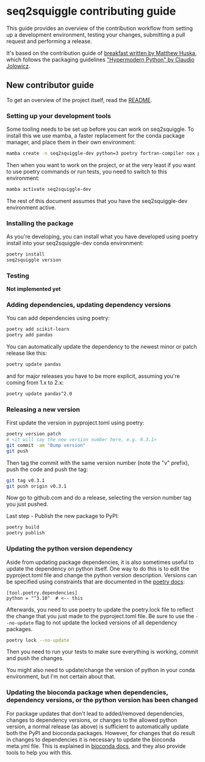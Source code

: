 # seq2squiggle contributing guide

This guide provides an overview of the contribution workflow from setting up a development environment, testing your changes, submitting a pull request and performing a release.


It's based on the contribution guide of [breakfast written by Matthew Huska](https://github.com/rki-mf1/breakfast), which follows the packaging guidelines ["Hypermodern Python" by Claudio Jolowicz](https://cjolowicz.github.io/posts/hypermodern-python-01-setup/).

## New contributor guide
To get an overview of the project itself, read the [README](README.md).

### Setting up your development tools

Some tooling needs to be set up before you can work on seq2squiggle. To install this we use mamba, a faster replacement for the conda package manager, and place them in their own environment:

```sh
mamba create -n seq2squiggle-dev python=3 poetry fortran-compiler nox pre-commit
```

Then when you want to work on the project, or at the very least if you want to use poetry commands or run tests, you need to switch to this environment:

```sh
mamba activate seq2squiggle-dev
```

The rest of this document assumes that you have the seq2squiggle-dev environment active.

### Installing the package

As you're developing, you can install what you have developed using poetry install into your seq2squiggle-dev conda environment:

```sh
poetry install
seq2squiggle version
```

### Testing

**Not implemented yet**

### Adding dependencies, updating dependency versions

You can add dependencies using poetry:

```sh
poetry add scikit-learn
poetry add pandas
```

You can automatically update the dependency to the newest minor or patch release like this:

```sh
poetry update pandas
```

and for major releases you have to be more explicit, assuming you're coming from 1.x to 2.x:

```sh
poetry update pandas^2.0
```

### Releasing a new version

First update the version in pyproject.toml using poetry:

```sh
poetry version patch
# <it will say the new version number here, e.g. 0.3.1>
git commit -am "Bump version"
git push
```

Then tag the commit with the same version number (note the "v" prefix), push the code and push the tag:

```sh
git tag v0.3.1
git push origin v0.3.1
```

Now go to github.com and do a release, selecting the version number tag you just pushed. 

Last step - Publish the new package to PyPI:

```sh
poetry build
poetry publish
```


### Updating the python version dependency

Aside from updating package dependencies, it is also sometimes useful to update the dependency on python itself. One way to do this is to edit the pyproject.toml file and change the python version description. Versions can be specified using constraints that are documented in the [poetry docs](https://python-poetry.org/docs/dependency-specification/):

```
[tool.poetry.dependencies]
python = "^3.10"  # <-- this
```

Afterwards, you need to use poetry to update the poetry.lock file to reflect the change that you just made to the  pyproject.toml file. Be sure to use the `--no-update` flag to not update the locked versions of all dependency packages.

```sh
poetry lock --no-update
```

Then you need to run your tests to make sure everything is working, commit and push the changes.

You might also need to update/change the version of python in your conda environment, but I'm not certain about that.

### Updating the bioconda package when dependencies, dependency versions, or the python version has been changed

For package updates that don't lead to added/removed dependencies, changes to dependency versions, or changes to the allowed python version, a normal release (as above) is sufficient to automatically update both the PyPI and bioconda packages. However, for changes that do result in changes to dependencies it is necessary to update the bioconda meta.yml file. This is explained in [bioconda docs](https://bioconda.github.io/contributor/updating.html), and they also provide tools to help you with this.
